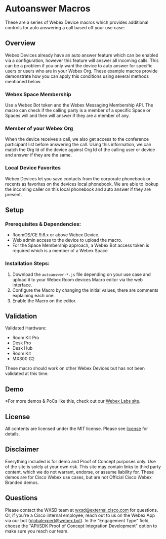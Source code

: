 # Autoanswer Macros

These are a series of Webex Device macros which provides additional controls for auto answering a call based off your use case:

## Overview

Webex Devices already have an auto answer feature which can be enabled via a configuration, however this feature will answer all incoming calls. This can be a problem if you only want the device to auto answer for specific users or users who are in your Webex Org. These example macros provide demonstrate how you can apply this conditions using several methods mentioned below.

### Webex Space Membership

Use a Webex Bot token and the Webex Messaging Membership API. The macro can check if the calling party is a member of a specific Space or Spaces will and then will answer if they are a member of any.

### Member of your Webex Org

When the device receives a call, we also get access to the conference participant list before answering the call. Using this information, we can match the Org Id of the device against Org Id of the calling user or device and answer if they are the same.

### Local Device Favorites

Webex Devices let you save contacts from the corporate phonebook or recents as favorites on the devices local phonebook. We are able to lookup the incoming caller on this local phonebook and auto answer if they are present.

## Setup

### Prerequisites & Dependencies: 

- RoomOS/CE 9.6.x or above Webex Device.
- Web admin access to the device to upload the macro.
- For the Space Membership approach, a Webex Bot access token is required which is a member of a Webex Space

### Installation Steps:

1. Download the ``autoanswer-*.js`` file depending on your use case and upload it to your Webex Room devices Macro editor via the web interface.
2. Configure the Macro by changing the initial values, there are comments explaining each one.
3. Enable the Macro on the editor.

## Validation

Validated Hardware:

* Room Kit Pro
* Desk Pro
* Desk Hub
* Room Kit
* MX300 G2

These macro should work on other Webex Devices but has not been validated at this time.

## Demo

<!-- Keep the following statement -->
*For more demos & PoCs like this, check out our [Webex Labs site](https://collabtoolbox.cisco.com/webex-labs).


## License

All contents are licensed under the MIT license. Please see [license](LICENSE) for details.


## Disclaimer

Everything included is for demo and Proof of Concept purposes only. Use of the site is solely at your own risk. This site may contain links to third party content, which we do not warrant, endorse, or assume liability for. These demos are for Cisco Webex use cases, but are not Official Cisco Webex Branded demos.


## Questions
Please contact the WXSD team at [wxsd@external.cisco.com](mailto:wxsd@external.cisco.com?subject=autoanswer-macros) for questions. Or, if you're a Cisco internal employee, reach out to us on the Webex App via our bot (globalexpert@webex.bot). In the "Engagement Type" field, choose the "API/SDK Proof of Concept Integration Development" option to make sure you reach our team. 
